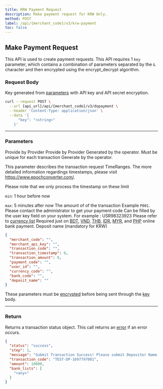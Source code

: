 ```yaml
---
title: KRW Payment Request
description: Make payment request for KRW Only.
method: POST
label: /api/{merchant_code}/v3/krw-payment
toc: false
---
```


<x-row>
<x-col class="md:max-w-lg">

## Make Payment Request

This API is used to create payment requests. This API requires 1 `key` parameter, which contains a combination of parameters separated by the `&` character and then encrypted using the encrypt_decrypt algorithm.

### Request Body

<x-properties>
  <x-property name="key" type="string" required>
  
  Key generated from [parameters](#parameters) with API key and API secret encryption.
  </x-property>
</x-properties>

</x-col>
<x-col sticky>

```bash title="cURL"
curl --request POST \
  --url {api_url}/api/{merchant_code}/v3/dopayment \
  --header 'Content-Type: application/json' \
  --data '{
      "key": "<string>"
    }'
```

<x-sandbox method="POST" contentType="application/json" url="/api/{merchant_code}/v3/krw-payment" payload='{"key": "{key}"}' />

</x-col>
</x-row>

---

<x-row>
<x-col class="md:max-w-lg">

### Parameters

<x-properties>
  <x-property name="merchant_code" type="string" required>
    Provide by Provider
  </x-property>
  <x-property name="merchant_api_key" type="string" required>
    Provide by Provider
  </x-property>
  <x-property name="transaction_code" type="string" required>
    Generated by the operator. Must be unique for each transaction
  </x-property>
  <x-property name="transaction_timestamp" type="integer" required>
  Generate by the operator. 
  
  This parameter describes the transaction request
  TimeRanges. The more detailed information regardings timestamps, please visit https://www.epochconverter.com/.

  Please note that we only process the timestamp on these limit

  `min`: 1 hour before now

  `max`: 5 minutes after now
  </x-property>
  <x-property name="transaction_amount" type="double" required>
    The amount of of the transaction
  </x-property>
  <x-property name="payment_code" type="string" required>
    Example `P001`. Please contact the administrator to get your payment code
  </x-property>
  <x-property name="user_id" type="string" required>
    Can be filled by the user key field on your system. For example : USR98323923
  </x-property>
  <x-property name="currency_code" type="string" required>
    Please refer to [currency list](/docs/currency)
  </x-property>
  <x-property name="bank_code" type="double" required>
    Required just on  [BDT](/docs/bank/bdt), [VND](/docs/bank/vnd), [THB](/docs/bank/thb), [IDR](/docs/bank/idr), [MYR](/docs/bank/myr), and [PHP](/docs/bank/php) online bank payment.
  </x-property>
  <x-property name="deposit_name" type="string" required>
    Deposit name (mandatory for KRW)
  </x-property>
</x-properties>

</x-col>
<x-col sticky>

```json title="Parameters Object"
{
  "merchant_code": "",
  "merchant_api_key": "",
  "transaction_code": "",
  "transaction_timestamp": 0, 
  "transaction_amount": 0,
  "payment_code": "",
  "user_id": "",
  "currency_code": "",
  "bank_code": "",
  "deposit_name": "" 
}
```

These parameters must be [encrypted](/api/authentication) before being sent through the [key](#request-body) body.

</x-col>
</x-row>

---

<x-row>
<x-col class="lg:max-w-md">

### Return

Returns a transaction status object. This call returns an [error](/api/errors) if an error occurs.

</x-col>
<x-col sticky>

```json title="Response"
{
  "status": "success",
  "step": 1,
  "message": "Submit Transaction Success! Please submit Depositor Name, Bank Code and Account Number.",
  "transaction_code": "TEST-DP-1697797081",
  "amount": 10000,
  "bank_lists": [
    "<any>"
  ]
}
```

</x-col>
</x-row>
